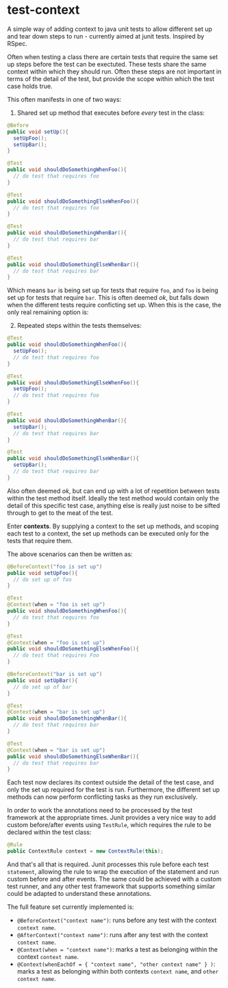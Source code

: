 test-context
============

A simple way of adding context to java unit tests to allow different set up and tear down steps to run - currently aimed at junit tests.  Inspired by RSpec.

Often when testing a class there are certain tests that require the same set up steps before the test can be exectuted.  These tests share the same context within which they should run.  Often these steps are not important in terms of the detail of the test, but provide the scope within which the test case holds true.

This often manifests in one of two ways:

1. Shared set up method that executes before *every* test in the class:

  ```java
  @Before
  public void setUp(){
    setUpFoo();
    setUpBar();
  }
  
  @Test
  public void shouldDoSomethingWhenFoo(){
    // do test that requires foo
  }
  
  @Test
  public void shouldDoSomethingElseWhenFoo(){
    // do test that requires foo
  }
  
  @Test
  public void shouldDoSomethingWhenBar(){
    // do test that requires bar
  }
  
  @Test
  public void shouldDoSomethingElseWhenBar(){
    // do test that requires bar
  }
  ```
  
  Which means `bar` is being set up for tests that require `foo`, and `foo` is being set up for tests that require `bar`.  This is often deemed *ok*, but falls down when the different tests require conficting set up.  When this is the case, the only real remaining option is:

2. Repeated steps within the tests themselves:
  
  ```java
  @Test
  public void shouldDoSomethingWhenFoo(){
    setUpFoo();
    // do test that requires foo
  }
  
  @Test
  public void shouldDoSomethingElseWhenFoo(){
    setUpFoo();
    // do test that requires foo
  }
  
  @Test
  public void shouldDoSomethingWhenBar(){
    setUpBar();
    // do test that requires bar
  }

  @Test
  public void shouldDoSomethingElseWhenBar(){
    setUpBar();
    // do test that requires bar
  }
  ```
  
  Also often deemed *ok*, but can end up with a lot of repetition between tests within the test method itself.  Ideally the test method would contain only the detail of this specific test case, anything else is really just noise to be sifted through to get to the meat of the test.
  
Enter **contexts**.  By supplying a context to the set up methods, and scoping each test to a context, the set up methods can be executed only for the tests that require them.
  
  The above scenarios can then be written as:
  
  ```java
  @BeforeContext("foo is set up")
  public void setUpFoo(){
    // do set up of foo
  }
  
  @Test
  @Context(when = "foo is set up")
  public void shouldDoSomethingWhenFoo(){
    // do test that requires foo
  }
  
  @Test
  @Context(when = "foo is set up")
  public void shouldDoSomethingElseWhenFoo(){
    // do test that requires Foo
  }
  
  @BeforeContext("bar is set up")
  public void setUpBar(){
    // do set up of bar
  }
  
  @Test
  @Context(when = "bar is set up")
  public void shouldDoSomethingWhenBar(){
    // do test that requires bar
  }
  
  @Test
  @Context(when = "bar is set up")
  public void shouldDoSomethingElseWhenBar(){
    // do test that requires bar
  }
  ```
  
Each test now declares its context outside the detail of the test case, and only the set up required for the test is run.  Furthermore, the different set up methods can now perform conflicting tasks as they run exclusively.
  
In order to work the annotations need to be processed by the test framework at the appropriate times.   Junit provides a very nice way to add custom before/after events using `TestRule`, which requires the rule to be declared within the test class:
  
  ```java
  @Rule
  public ContextRule context = new ContextRule(this);
  ```

And that's all that is required.  Junit processes this rule before each test `statement`, allowing the rule to wrap the execution of the statement and run custom before and after events.  The same could be achieved with a custom test runner, and any other test framework that supports something similar could be adapted to understand these annotations.

The full feature set currently implemented is:

  * `@BeforeContext("context name")`: runs before any test with the context `context name`.
  * `@AfterContext("context name")`: runs after any test with the context `context name`.
  * `@Context(when = "context name")`: marks a test as belonging within the context `context name`.
  * `@Context(whenEachOf = { "context name", "other context name" } )`: marks a test as belonging within both contexts `context name`, and `other context name`.

